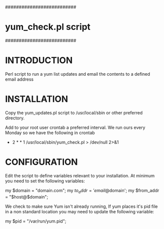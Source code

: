 ##########################
# yum_check.pl script
##########################

INTRODUCTION
============
Perl script to run a yum list updates and email the contents to a defined email address

INSTALLATION
============
Copy the yum_updates.pl script to /usr/local/sbin or other preferred directory.

Add to your root user crontab a preferred interval.  We run ours every Monday so we have 
the following in crontab

* 2 * * 1 /usr/local/sbin/yum_check.pl > /dev/null 2>&1

CONFIGURATION
=============
Edit the script to define variables relevant to your installation.  At minimum you need to 
set the following variables:

my $domain = "domain.com";
my $to_addr = 'email@$domain';
my $from_addr = "$host\@$domain";

We check to make sure Yum isn't already running, If yum places it's pid file in a non 
standard location you may need to update the following variable:

my $pid = "/var/run/yum.pid";